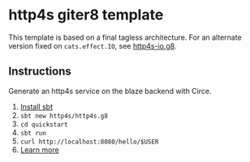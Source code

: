 # http4s giter8 template

This template is based on a final tagless architecture.  For an alternate version fixed on `cats.effect.IO`, see [http4s-io.g8](https://github.com/http4s/http4s-io.g8).

## Instructions

Generate an http4s service on the blaze backend with Circe.

1. [Install sbt](http://www.scala-sbt.org/1.0/docs/Setup.html)
2. `sbt new http4s/http4s.g8`
3. `cd quickstart`
4. `sbt run`
5. `curl http://localhost:8080/hello/$USER`
6. [Learn more](http://http4s.org/)

